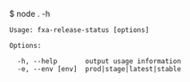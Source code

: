   $ node . -h

    Usage: fxa-release-status [options]

    Options:

      -h, --help       output usage information
      -e, --env [env]  prod|stage|latest|stable
